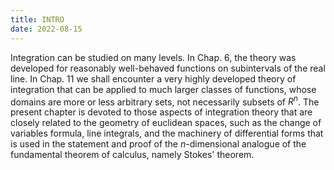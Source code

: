 ```yaml
---
title: INTRO
date: 2022-08-15
---
```


Integration can be studied on many levels. In Chap. 6, the theory was developed for reasonably well-behaved functions on subintervals of the real line. In Chap. 11 we shall encounter a very highly developed theory of integration that can be applied to much larger classes of functions, whose domains are more or less arbitrary sets, not necessarily subsets of $R^{n}$. The present chapter is devoted to those aspects of integration theory that are closely related to the geometry of euclidean spaces, such as the change of variables formula, line integrals, and the machinery of differential forms that is used in the statement and proof of the $n$-dimensional analogue of the fundamental theorem of calculus, namely Stokes' theorem.